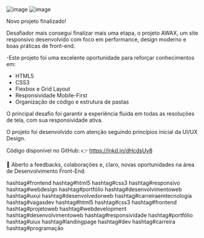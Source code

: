 
![image](https://github.com/user-attachments/assets/fb2a22fc-ba21-4e28-bb87-1bc59336d208)
![image](https://github.com/user-attachments/assets/2b874fc1-c3df-422a-9b75-1800d0cf9691)

Novo projeto finalizado!

 Desafiador mais consegui finalizar mais uma etapa, o projeto AWAX, um site responsivo desenvolvido com foco em performance, design moderno e boas práticas de front-end.

 -Este projeto foi uma excelente oportunidade para reforçar conhecimentos em: 
 * HTML5
 * CSS3
 * Flexbox e Grid Layout
 * Responsividade Mobile-First
 * Organização de código e estrutura de pastas

 O principal desafio foi garantir a experiência fluida em todas as resoluções de tela, com sua responsividade ativa.

O projeto foi desenvolvido com atenção seguindo princípios inicial da UI/UX Design.

Código disponível no GitHub:
 👉 https://lnkd.in/dHcdsUy8

🔗 Aberto a feedbacks, colaborações e, claro, novas oportunidades na área de Desenvolvimento Front-End.

hashtag#frontend hashtag#html5 hashtag#css3 hashtag#responsivo hashtag#webdesign hashtag#portfólio hashtag#desenvolvimentoweb hashtag#uxui hashtag#desenvolvedorweb hashtag#carreiraemtecnologia hashtag#vagasdev hashtag#html5 hashtag#css3 hashtag#frontend hashtag#projetoweb hashtag#webdevelopment hashtag#desenvolvimentoweb hashtag#responsividade hashtag#portfólio hashtag#uiux hashtag#landingpage hashtag#dev hashtag#carreira hashtag#programação
